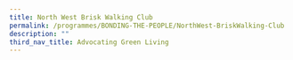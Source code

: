 ```yaml
---
title: North West Brisk Walking Club
permalink: /programmes/BONDING-THE-PEOPLE/NorthWest-BriskWalking-Club
description: ""
third_nav_title: Advocating Green Living
---
```




